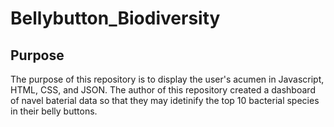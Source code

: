 # Bellybutton_Biodiversity

## Purpose 

The purpose of this repository is to display the user's acumen in Javascript, HTML, CSS, and JSON. The author of this repository created a dashboard of navel baterial data so that they may idetinify the top 10 bacterial species in their belly buttons.
